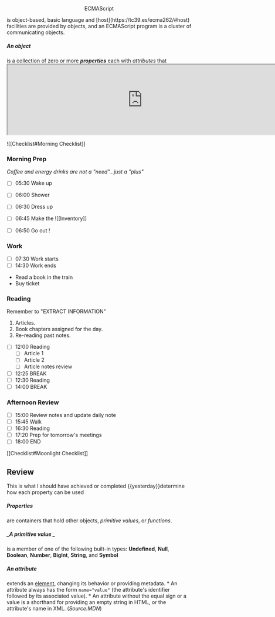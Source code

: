  <p style="text-align:center"> ECMAScript </p> is object-based, basic language and [host](https://tc39.es/ecma262/#host) facilities are provided by objects, and an ECMAScript program is a cluster of communicating objects.

  ##### An **_object_** 
  is a collection of zero or more **_properties_** each with _attributes_ that <iframe src="https://www.youtube.com/embed/bkXn38__Gy0" class="resize-both" style="height: 191px; width: 735px;"></iframe>

![[Checklist#Morning Checklist]]

### Morning Prep

*Coffee and energy drinks are not a "need"...just a "plus"*

- [ ] 05:30 Wake up
- [ ] 06:00 Shower
- [ ] 06:30 Dress up
- [ ] 06:45 Make the ![[Inventory]]
- [ ] 06:50 Go out !


### Work

- [ ] 07:30 Work starts
- [ ] 14:30 Work ends

* Read a book in the train
* Buy ticket

### Reading

Remember to "EXTRACT INFORMATION"

1. Articles.
2. Book chapters assigned for the day.
3. Re-reading past notes.
   
- [ ] 12:00 Reading
  - [ ] Article 1
  - [ ] Article 2
  - [ ] Article notes review
- [ ] 12:25 BREAK
- [ ] 12:30 Reading
- [ ] 14:00 BREAK

### Afternoon Review

- [ ] 15:00 Review notes and update daily note 
- [ ] 15:45 Walk
- [ ] 16:30 Reading
- [ ] 17:20 Prep for tomorrow's meetings
- [ ] 18:00 END

[[Checklist#Moonlight Checklist]]

## Review

This is what I should have achieved or completed {{yesterday}}determine how each property can be used


  ##### _Properties_ 
  are containers that hold other objects, _primitive values_, or _functions_.
  
  ##### _A primitive value _
  is a member of one of the following built-in types: **Undefined**, **Null**, **Boolean**, **Number**, **BigInt**, **String**, and **Symbol**

  ##### _An attribute_
  extends an [element](https://developer.mozilla.org/en-US/docs/Glossary/element), changing its behavior or providing metadata.
       * An attribute always has the form `name="value"` (the attribute's identifier followed by its associated value).
       * An attribute without the equal sign or a value is a shorthand for providing an empty string in HTML, or the attribute's name in XML.  (*Source:MDN*)
    
   
